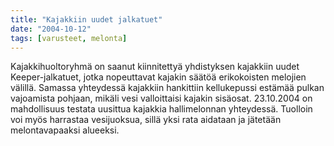 ```yaml
---
title: "Kajakkiin uudet jalkatuet"
date: "2004-10-12"
tags: [varusteet, melonta]
---
```


Kajakkihuoltoryhmä on saanut kiinnitettyä yhdistyksen kajakkiin uudet
Keeper-jalkatuet, jotka nopeuttavat kajakin säätöä erikokoisten melojien
välillä. Samassa yhteydessä kajakkiin hankittiin kellukepussi estämää
pulkan vajoamista pohjaan, mikäli vesi valloittaisi kajakin sisäosat.
23.10.2004 on mahdollisuus testata uusittua kajakkia hallimelonnan
yhteydessä. Tuolloin voi myös harrastaa vesijuoksua, sillä yksi rata
aidataan ja jätetään melontavapaaksi alueeksi.